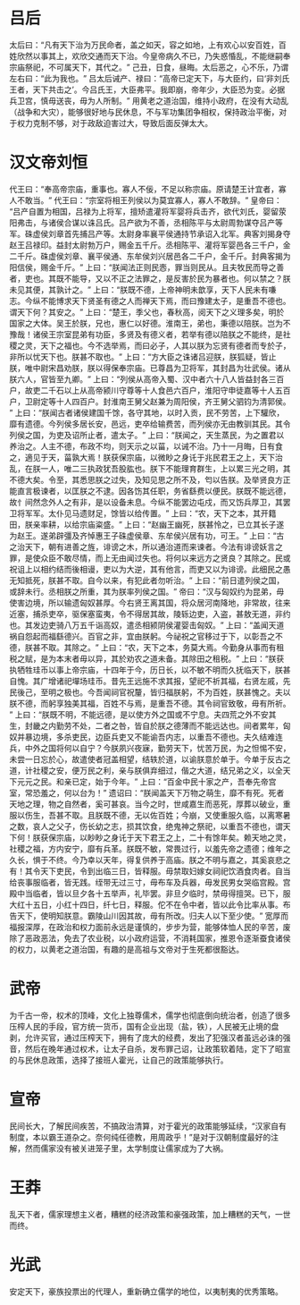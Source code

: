 # 吕后
太后曰：​“凡有天下治为万民命者，盖之如天，容之如地，上有欢心以安百姓，百姓欣然以事其上，欢欣交通而天下治。今皇帝病久不已，乃失惑惛乱，不能继嗣奉宗庙祭祀，不可属天下，其代之。​”
己丑，日食，昼晦。太后恶之，心不乐，乃谓左右曰：​“此为我也。​”
吕太后诫产、禄曰：​“高帝已定天下，与大臣约，曰‘非刘氏王者，天下共击之’。今吕氏王，大臣弗平。我即崩，帝年少，大臣恐为变。必据兵卫宫，慎毋送丧，毋为人所制。​”
用黄老之道治国，维持小政府，在没有大动乱（战争和大灾），能够很好地与民休息，不与军功集团争相权，保持政治平衡，对于权力克制不够，对于政敌迫害过大，导致后面反弹太大。
# 汉文帝刘恒
代王曰：​“奉高帝宗庙，重事也。寡人不佞，不足以称宗庙。原请楚王计宜者，寡人不敢当。​”
代王曰：​“宗室将相王列侯以为莫宜寡人，寡人不敢辞。​”
皇帝曰：​“吕产自置为相国，吕禄为上将军，擅矫遣灌将军婴将兵击齐，欲代刘氏，婴留荥阳弗击，与诸侯合谋以诛吕氏。吕产欲为不善，丞相陈平与太尉周勃谋夺吕产等军。硃虚侯刘章首先捕吕产等。太尉身率襄平侯通持节承诏入北军。典客刘揭身夺赵王吕禄印。益封太尉勃万户，赐金五千斤。丞相陈平、灌将军婴邑各三千户，金二千斤。硃虚侯刘章、襄平侯通、东牟侯刘兴居邑各二千户，金千斤。封典客揭为阳信侯，赐金千斤。​”
上曰：​“朕闻法正则民悫，罪当则民从。且夫牧民而导之善者，吏也。其既不能导，又以不正之法罪之，是反害於民为暴者也。何以禁之？朕未见其便，其孰计之。​”
上曰：​“朕既不德，上帝神明未歆享，天下人民未有嗛志。今纵不能博求天下贤圣有德之人而禅天下焉，而曰豫建太子，是重吾不德也。谓天下何？其安之。​”
上曰：​“楚王，季父也，春秋高，阅天下之义理多矣，明於国家之大体。吴王於朕，兄也，惠仁以好德。淮南王，弟也，秉德以陪朕。岂为不豫哉！诸侯王宗室昆弟有功臣，多贤及有德义者，若举有德以陪朕之不能终，是社稷之灵，天下之福也。今不选举焉，而曰必子，人其以朕为忘贤有德者而专於子，非所以忧天下也。朕甚不取也。​”
上曰：​“方大臣之诛诸吕迎朕，朕狐疑，皆止朕，唯中尉宋昌劝朕，朕以得保奉宗庙。已尊昌为卫将军，其封昌为壮武侯。诸从朕六人，官皆至九卿。​”
上曰：​“列侯从高帝入蜀、汉中者六十八人皆益封各三百户，故吏二千石以上从高帝颍川守尊等十人食邑六百户，淮阳守申徒嘉等十人五百户，卫尉定等十人四百户。封淮南王舅父赵兼为周阳侯，齐王舅父驷钧为清郭侯。​”
上曰：​“朕闻古者诸侯建国千馀，各守其地，以时入贡，民不劳苦，上下驩欣，靡有遗德。今列侯多居长安，邑远，吏卒给输费苦，而列侯亦无由教驯其民。其令列侯之国，为吏及诏所止者，遣太子。​”
上曰：​“朕闻之，天生蒸民，为之置君以养治之。人主不德，布政不均，则天示之以菑，以诫不治。乃十一月晦，日有食之，適见于天，菑孰大焉！朕获保宗庙，以微眇之身讬于兆民君王之上，天下治乱，在朕一人，唯二三执政犹吾股肱也。朕下不能理育群生，上以累三光之明，其不德大矣。令至，其悉思朕之过失，及知见思之所不及，匄以告朕。及举贤良方正能直言极谏者，以匡朕之不逮。因各饬其任职，务省繇费以便民。朕既不能远德，故忄间然念外人之有非，是以设备未息。今纵不能罢边屯戍，而又饬兵厚卫，其罢卫将军军。太仆见马遗财足，馀皆以给传置。​”
上曰：​“农，天下之本，其开籍田，朕亲率耕，以给宗庙粢盛。​”
上曰：​“赵幽王幽死，朕甚怜之，已立其长子遂为赵王。遂弟辟彊及齐悼惠王子硃虚侯章、东牟侯兴居有功，可王。​”
上曰：​“古之治天下，朝有进善之旌，诽谤之木，所以通治道而来谏者。今法有诽谤妖言之罪，是使众臣不敢尽情，而上无由闻过失也。将何以来远方之贤良？其除之。民或祝诅上以相约结而後相谩，吏以为大逆，其有他言，而吏又以为诽谤。此细民之愚无知抵死，朕甚不取。自今以来，有犯此者勿听治。​”
上曰：​“前日遣列侯之国，或辞未行。丞相朕之所重，其为朕率列侯之国。​”
帝曰：​“汉与匈奴约为昆弟，毋使害边境，所以输遗匈奴甚厚。今右贤王离其国，将众居河南降地，非常故，往来近塞，捕杀吏卒，驱保塞蛮夷，令不得居其故，陵轹边吏，入盗，甚敖无道，非约也。其发边吏骑八万五千诣高奴，遣丞相颍阴侯灌婴击匈奴。​”
上曰：​“盖闻天道祸自怨起而福繇德兴。百官之非，宜由朕躬。今祕祝之官移过于下，以彰吾之不德，朕甚不取。其除之。​”
上曰：​“农，天下之本，务莫大焉。今勤身从事而有租税之赋，是为本末者毋以异，其於劝农之道未备。其除田之租税。​”
上曰：​“朕获执牺牲珪币以事上帝宗庙，十四年于今，历日长，以不敏不明而久抚临天下，朕甚自愧。其广增诸祀墠场珪币。昔先王远施不求其报，望祀不祈其福，右贤左戚，先民後己，至明之极也。今吾闻祠官祝釐，皆归福朕躬，不为百姓，朕甚愧之。夫以朕不德，而躬享独美其福，百姓不与焉，是重吾不德。其令祠官致敬，毋有所祈。​”
上曰：​“朕既不明，不能远德，是以使方外之国或不宁息。夫四荒之外不安其生，封畿之内勤劳不处，二者之咎，皆自於朕之德薄而不能远达也。间者累年，匈奴并暴边境，多杀吏民，边臣兵吏又不能谕吾内志，以重吾不德也。夫久结难连兵，中外之国将何以自宁？今朕夙兴夜寐，勤劳天下，忧苦万民，为之怛惕不安，未尝一日忘於心，故遣使者冠盖相望，结轶於道，以谕朕意於单于。今单于反古之道，计社稷之安，便万民之利，亲与朕俱弃细过，偕之大道，结兄弟之义，以全天下元元之民。和亲已定，始于今年。​”
上曰：​“百金中民十家之产，吾奉先帝宫室，常恐羞之，何以台为！”
遗诏曰：​“朕闻盖天下万物之萌生，靡不有死。死者天地之理，物之自然者，奚可甚哀。当今之时，世咸嘉生而恶死，厚葬以破业，重服以伤生，吾甚不取。且朕既不德，无以佐百姓；今崩，又使重服久临，以离寒暑之数，哀人之父子，伤长幼之志，损其饮食，绝鬼神之祭祀，以重吾不德也，谓天下何！朕获保宗庙，以眇眇之身讬于天下君王之上，二十有馀年矣。赖天地之灵，社稷之福，方内安宁，靡有兵革。朕既不敏，常畏过行，以羞先帝之遗德；维年之久长，惧于不终。今乃幸以天年，得复供养于高庙。朕之不明与嘉之，其奚哀悲之有！其令天下吏民，令到出临三日，皆释服。毋禁取妇嫁女祠祀饮酒食肉者。自当给丧事服临者，皆无践。绖带无过三寸，毋布车及兵器，毋发民男女哭临宫殿。宫殿中当临者，皆以旦夕各十五举声，礼毕罢。非旦夕临时，禁毋得擅哭。已下，服大红十五日，小红十四日，纤七日，释服。佗不在令中者，皆以此令比率从事。布告天下，使明知朕意。霸陵山川因其故，毋有所改。归夫人以下至少使。​”
宽厚而福报深厚，在政治和权力面前永远是谨慎的，步步为营，能够体恤人民的辛苦，废除了恶政恶法，免去了农业税，以小政府运营，不消耗国家，推恩令逐渐蚕食诸侯的权力，以黄老之道治国，有趣的是高祖与文帝对于生死都很豁达。
# 武帝
为千古一帝，权术的顶峰，文化上独尊儒术，儒学也彻底倒向统治者，创造了很多压榨人民的手段，官方统一货币，国有企业出现（盐，铁），人民被无止境的盘剥，允许买官，通过压榨天下，拥有了庞大的经费，发出了犯强汉者虽远必诛的强音，然后在晚年通过权术，让太子自杀，发布罪己诏，让政策软着陆，定下了昭宣的与民休息政策，选择了接班人霍光，让自己的政策能够执行。
# 宣帝
民间长大，了解民间疾苦，不搞政治清算，对于霍光的政策能够延续，“汉家自有制度，本以霸王道杂之。奈何纯任德教，用周政乎！”是对于汉朝制度最好的注解，然而儒家没有被关进笼子里，太学制度让儒家成为了大祸。
# 王莽
乱天下者，儒家理想主义者，糟糕的经济政策和豪强政策，加上糟糕的天气，一世而终。
# 光武
安定天下，豪族投票出的代理人，重新确立儒学的地位，以夷制夷的优秀策略。